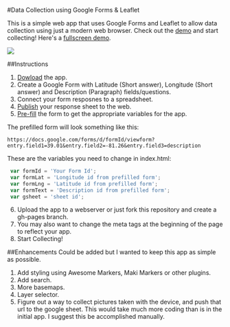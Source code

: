#Data Collection using Google Forms & Leaflet

This is a simple web app that uses Google Forms and Leaflet to allow data collection using just a modern web browser. Check out the [demo](https://ovrdc.github.io/gpsform/) and start collecting! Here's a [fullscreen demo](https://ovrdc.github.io/gpsform/demo/).

<a href="https://ovrdc.github.io/gpsform/">![](https://raw.githubusercontent.com/ovrdc/gpsform/gh-pages/img/gpsform.png)</a>

##Instructions

1. [Dowload](https://github.com/ovrdc/gpsform/archive/gh-pages.zip) the app.
2. Create a Google Form with Latitude (Short answer), Longitude (Short answer) and Description (Paragraph) fields/questions.
3. Connect your form resposnes to a spreadsheet.
4. [Publish](https://support.google.com/docs/answer/37579?hl=en) your response sheet to the web.
5. [Pre-fill](https://support.google.com/docs/answer/160000?hl=en) the form to get the appropriate variables for the app.

The prefilled form will look something like this:
```
https://docs.google.com/forms/d/formId/viewform?entry.field1=39.01&entry.field2=-81.26&entry.field3=description
```
These are the variables you need to change in index.html:
```javascript
 var formId = 'Your Form Id';
 var formLat = 'Longitude id from prefilled form';
 var formLng = 'Latitude id from prefilled form';
 var formText = 'Description id from prefilled form';
 var gsheet = 'sheet id';
```
6. Upload the app to a webserver or just fork this repository and create a gh-pages branch.
7. You may also want to change the meta tags at the beginning of the page to reflect your app.
9. Start Collecting!
 
##Enhancements
Could be added but I wanted to keep this app as simple as possible.

1. Add styling using Awesome Markers, Maki Markers or other plugins.
2. Add search.
3. More basemaps.
5. Layer selector.
6. Figure out a way to collect pictures taken with the device, and push that url to the google sheet. This would take much more coding than is in the initial app. I suggest this be accomplished manually.


